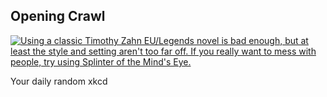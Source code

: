 ## Opening Crawl
[![Using a classic Timothy Zahn EU/Legends novel is bad enough, but at least the style and setting aren't too far off. If you really want to mess with people, try using Splinter of the Mind's Eye.](https://imgs.xkcd.com/comics/opening_crawl.png)](https://xkcd.com/1843/ "Using a classic Timothy Zahn EU/Legends novel is bad enough, but at least the style and setting aren't too far off. If you really want to mess with people, try using Splinter of the Mind's Eye.")

Your daily random xkcd
